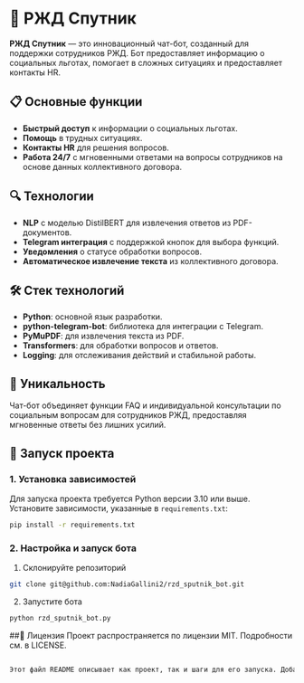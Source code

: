 # 🚀 РЖД Спутник

**РЖД Спутник** — это инновационный чат-бот, созданный для поддержки сотрудников РЖД. Бот предоставляет информацию о социальных льготах, помогает в сложных ситуациях и предоставляет контакты HR.

## 📋 Основные функции

- **Быстрый доступ** к информации о социальных льготах.
- **Помощь** в трудных ситуациях.
- **Контакты HR** для решения вопросов.
- **Работа 24/7** с мгновенными ответами на вопросы сотрудников на основе данных коллективного договора.

## 🔍 Технологии

- **NLP** с моделью DistilBERT для извлечения ответов из PDF-документов.
- **Telegram интеграция** с поддержкой кнопок для выбора функций.
- **Уведомления** о статусе обработки вопросов.
- **Автоматическое извлечение текста** из коллективного договора.

## 🛠️ Стек технологий

- **Python**: основной язык разработки.
- **python-telegram-bot**: библиотека для интеграции с Telegram.
- **PyMuPDF**: для извлечения текста из PDF.
- **Transformers**: для обработки вопросов и ответов.
- **Logging**: для отслеживания действий и стабильной работы.

## 🌟 Уникальность

Чат-бот объединяет функции FAQ и индивидуальной консультации по социальным вопросам для сотрудников РЖД, предоставляя мгновенные ответы без лишних усилий.

## 🚀 Запуск проекта

### 1. Установка зависимостей

Для запуска проекта требуется Python версии 3.10 или выше. Установите зависимости, указанные в `requirements.txt`:

```bash
pip install -r requirements.txt
```

### 2. Настройка и запуск бота
1. Склонируйте репозиторий

```bash
git clone git@github.com:NadiaGallini2/rzd_sputnik_bot.git
```

2. Запустите бота
```bash
python rzd_sputnik_bot.py
```

##📄 Лицензия
Проект распространяется по лицензии MIT. Подробности см. в LICENSE.
```bash

Этот файл README описывает как проект, так и шаги для его запуска. Добавьте или измените любые разделы в зависимости от специфики вашего проекта.
```